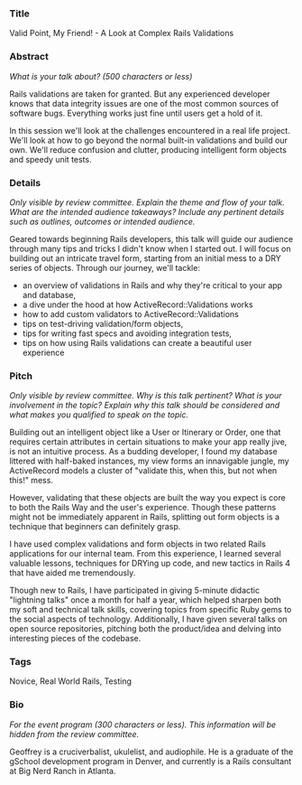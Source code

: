 ### Title

Valid Point, My Friend! - A Look at Complex Rails Validations 

### Abstract

_What is your talk about? (500 characters or less)_

Rails validations are taken for granted. But any experienced developer knows that data integrity issues are one of the most common sources of software bugs. Everything works just fine until users get a hold of it. 

In this session we'll look at the challenges encountered in a real life project. We'll look at how to go beyond the normal built-in validations and build our own. We'll reduce confusion and clutter, producing intelligent form objects and speedy unit tests.

### Details

_Only visible by review committee._
_Explain the theme and flow of your talk. What are the intended audience takeaways?_
_Include any pertinent details such as outlines, outcomes or intended audience._

Geared towards beginning Rails developers, this talk will guide our audience through many tips and tricks I didn't know when I started out. I will focus on building out an intricate travel form, starting from an initial mess to a DRY series of objects. Through our journey, we'll tackle:

* an overview of validations in Rails and why they're critical to your app and database,
* a dive under the hood at how ActiveRecord::Validations works
* how to add custom validators to ActiveRecord::Validations
* tips on test-driving validation/form objects,
* tips for writing fast specs and avoiding integration tests,
* tips on how using Rails validations can create a beautiful user experience

### Pitch

_Only visible by review committee._
_Why is this talk pertinent? What is your involvement in the topic?_
_Explain why this talk should be considered and what makes you qualified to speak on the topic._

Building out an intelligent object like a User or Itinerary or Order, one that requires certain attributes in certain situations to make your app really jive, is not an intuitive process. As a budding developer, I found my database littered with half-baked instances, my view forms an innavigable jungle, my ActiveRecord models a cluster of "validate this, when this, but not when this!" mess.

However, validating that these objects are built the way you expect is core to both the Rails Way and the user's experience. Though these patterns might not be immediately apparent in Rails, splitting out form objects is a technique that beginners can definitely grasp. 

I have used complex validations and form objects in two related Rails applications for our internal team. From this experience, I learned several valuable lessons, techniques for DRYing up code, and new tactics in Rails 4 that have aided me tremendously.

Though new to Rails, I have participated in giving 5-minute didactic "lightning talks" once a month for half a year, which helped sharpen both my soft and technical talk skills, covering topics from specific Ruby gems to the social aspects of technology. Additionally, I have given several talks on open source repositories, pitching both the product/idea and delving into interesting pieces of the codebase.

### Tags

Novice, Real World Rails, Testing

### Bio

_For the event program (300 characters or less)._
_This information will be hidden from the review committee._

Geoffrey is a cruciverbalist, ukulelist, and audiophile. He is a graduate of the gSchool development program in Denver, and currently is a Rails consultant at Big Nerd Ranch in Atlanta. 
